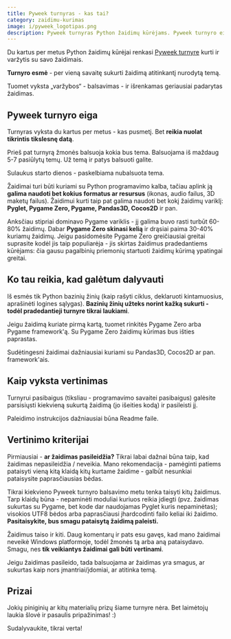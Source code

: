 ```yaml
---
title: Pyweek turnyras - kas tai?
category: zaidimu-kurimas
image: i/pyweek_logotipas.png
description: Pyweek turnyras Python žaidimų kūrėjams. Pyweek turnyro eiga; ko reikia, kad galėtum dalyvauti; vertinimo kriterijai ir prizai!
---
```


Du kartus per metus Python žaidimų kūrėjai renkasi [Pyweek turnyre](https://pyweek.org/) kurti ir varžytis su savo žaidimais.

**Turnyro esmė** - per vieną savaitę sukurti žaidimą atitinkantį nurodytą temą.

Tuomet vyksta „varžybos“ - balsavimas - ir išrenkamas geriausiai padarytas žaidimas.

## Pyweek turnyro eiga

Turnyras vyksta du kartus per metus - kas pusmetį. Bet **reikia nuolat tikrintis tikslesnę datą**.

Prieš pat turnyrą žmonės balsuoja kokia bus tema. Balsuojama iš maždaug 5-7 pasiūlytų temų. Už temą ir patys balsuoti galite.

Sulaukus starto dienos - paskelbiama nubalsuota tema.

Žaidimai turi būti kuriami su Python programavimo kalba, tačiau aplink ją **galima naudoti bet kokius formatus ar resursus** (ikonas, audio failus, 3D maketų failus). Žaidimui kurti taip pat galima naudoti bet kokį žaidimų variklį: **Pyglet, Pygame Zero, Pygame, Pandas3D, Cocos2D** ir pan.

Anksčiau stipriai dominavo Pygame variklis - jį galima buvo rasti turbūt 60-80% žaidimų. Dabar **Pygame Zero skinasi kelią** ir drąsiai paima 30-40% kuriamų žaidimų. Jeigu pasidomėsite Pygame Zero greičiausiai greitai suprasite kodėl jis taip populiarėja - jis skirtas žaidimus pradedantiems kūrėjams: čia gausu pagalbinių priemonių startuoti žaidimų kūrimą ypatingai greitai.

## Ko tau reikia, kad galėtum dalyvauti

Iš esmės tik Python bazinių žinių (kaip rašyti ciklus, deklaruoti kintamuosius, aprašinėti logines sąlygas). **Bazinių žinių užteks norint kažką sukurti - todėl pradedantieji turnyre tikrai laukiami**.

Jeigu žaidimą kuriate pirmą kartą, tuomet rinkitės Pygame Zero arba Pygame framework'ą. Su Pygame Zero žaidimų kūrimas bus išties paprastas.

Sudėtingesni žaidimai dažniausiai kuriami su Pandas3D, Cocos2D ar pan. framework'ais.

## Kaip vyksta vertinimas

Turnyrui pasibaigus (tiksliau - programavimo savaitei pasibaigus) galėsite parsisiųsti kiekvieną sukurtą žaidimą (jo išeities kodą) ir pasileisti jį.

Paleidimo instrukcijos dažniausiai būna Readme faile.

## Vertinimo kriterijai

Pirmiausiai - **ar žaidimas pasileidžia?** Tikrai labai dažnai būna taip, kad žaidimas nepasileidžia / neveikia. Mano rekomendacija - pamėginti patiems pataisyti vieną kitą klaidą kitų kurtame žaidime - galbūt nesunkiai pataisysite paprasčiausias bėdas.

Tikrai kiekvieno Pyweek turnyro balsavimo metu tenka taisyti kitų žaidimus. Tarp klaidų būna - nepaminėti moduliai kuriuos reikia įdiegti (pvz. žaidimas sukurtas su Pygame, bet kode dar naudojamas Pyglet kuris nepaminėtas); visokios UTF8 bėdos arba paprasčiausi įhardcodinti failo keliai iki žaidimo. **Pasitaisykite, bus smagu pataisytą žaidimą paleisti.**

Žaidimus taiso ir kiti. Daug komentarų ir pats esu gavęs, kad mano žaidimai neveikė Windows platformoje, todėl žmonės tą arba aną pataisydavo. Smagu, nes **tik veikiantys žaidimai gali būti vertinami**.

Jeigu žaidimas pasileido, tada balsuojama ar žaidimas yra smagus, ar sukurtas kaip nors įmantriai/įdomiai, ar atitinka temą.

## Prizai

Jokių piniginių ar kitų materialių prizų šiame turnyre nėra. Bet laimėtojų laukia šlovė ir pasaulis pripažinimas! :)

Sudalyvaukite, tikrai verta!
